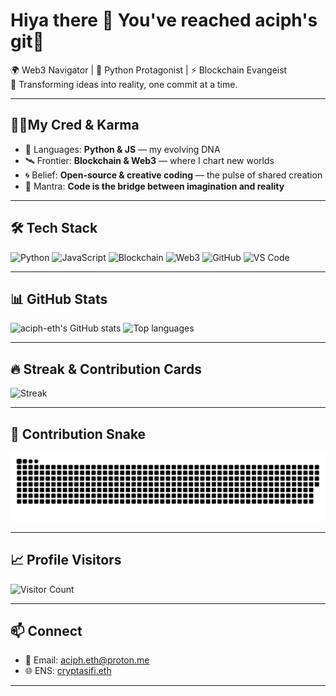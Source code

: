 # Hiya there 👋 You've reached aciph's git🐙

🌍 Web3 Navigator | 🐍 Python Protagonist | ⚡ Blockchain Evangeist  
🚀 Transforming ideas into reality, one commit at a time.

---

## 🧘‍♂My Cred & Karma

- 🧬 Languages: **Python & JS** — my evolving DNA  
- 🛰️ Frontier: **Blockchain & Web3** — where I chart new worlds  
- 🌀 Belief: **Open-source & creative coding** — the pulse of shared creation  
- 🪷 Mantra: **Code is the bridge between imagination and reality**

---

## 🛠️ Tech Stack
![Python](https://img.shields.io/badge/Python-3776AB?style=for-the-badge&logo=python&logoColor=white)
![JavaScript](https://img.shields.io/badge/JavaScript-323330?style=for-the-badge&logo=javascript&logoColor=F7DF1E)
![Blockchain](https://img.shields.io/badge/Blockchain-3C3C3D?style=for-the-badge&logo=blockchain&logoColor=white)
![Web3](https://img.shields.io/badge/Web3-3C3C3D?style=for-the-badge&logo=web3&logoColor=white)
![GitHub](https://img.shields.io/badge/GitHub-100000?style=for-the-badge&logo=github&logoColor=white)
![VS Code](https://img.shields.io/badge/VS%20Code-0078D4?style=for-the-badge&logo=visual-studio-code&logoColor=white)

---

## 📊 GitHub Stats
![aciph-eth's GitHub stats](https://github-readme-stats.vercel.app/api?username=aciph-eth&show_icons=true&theme=tokyonight&include_all_commits=true&cache_bust=4)
![Top languages](https://github-readme-stats.vercel.app/api/top-langs/?username=aciph-eth&layout=compact&theme=tokyonight&cache_bust=3)

---

## 🔥 Streak & Contribution Cards
![Streak](https://github-readme-streak-stats.herokuapp.com/?user=aciph-eth&theme=tokyonight)  

---

## 🐍 Contribution Snake
![Contribution Snake](https://raw.githubusercontent.com/aciph-eth/aciph-eth/output/snake.svg)

---

## 📈 Profile Visitors
![Visitor Count](https://komarev.com/ghpvc/?username=aciph-eth&color=blue&style=flat-square)

---

## 📫 Connect
- 📧 Email: [aciph.eth@proton.me](mailto:aciph.eth@proton.me)  
- 🌐 ENS: [cryptasifi.eth](https://app.ens.domains/name/cryptasifi.eth)

---
